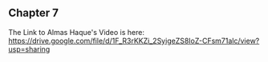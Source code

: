 ## Chapter 7
The Link to Almas Haque's Video is here:
https://drive.google.com/file/d/1F_R3rKKZi_2SyigeZS8IoZ-CFsm71alc/view?usp=sharing